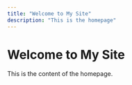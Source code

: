 ```yaml
---
title: "Welcome to My Site"
description: "This is the homepage"
---
```

# Welcome to My Site

This is the content of the homepage.
